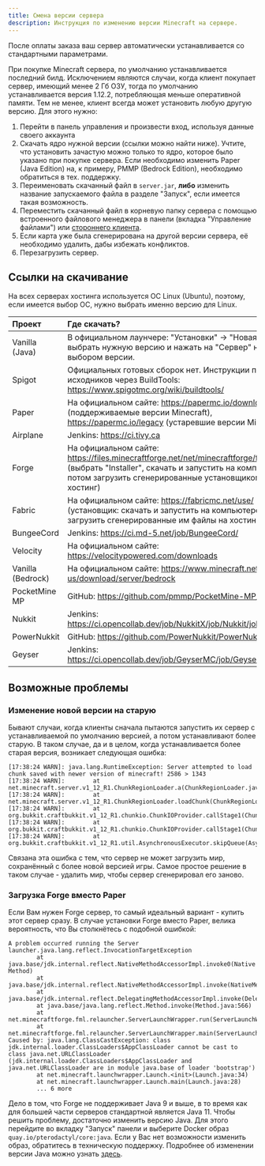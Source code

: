```yaml
---
title: Смена версии сервера
description: Инструкция по изменению версии Minecraft на сервере.
---
```


После оплаты заказа ваш сервер автоматически устанавливается со стандартными параметрами.

При покупке Minecraft сервера, по умолчанию устанавливается последний билд. Исключением являются случаи, когда клиент покупает сервер, имеющий менее 2 Гб ОЗУ, тогда по умолчанию устанавливается версия 1.12.2, потребляющая меньше оперативной памяти. Тем не менее, клиент всегда может установить любую другую версию. Для этого нужно:

1. Перейти в панель управления и произвести вход, используя данные своего аккаунта
2. Скачать ядро нужной версии (ссылки можно найти ниже). Учтите, что установить зачастую можно только то ядро, которое было указано при покупке сервера. Если необходимо изменить Paper (Java Edition) на, к примеру, PMMP (Bedrock Edition), необходимо обратиться в тех. поддержку.
3. Переименовать скачанный файл в `server.jar`, **либо** изменить название запускаемого файла в разделе "Запуск", если имеется такая возможность.
4. Переместить скачанный файл в корневую папку сервера с помощью встроенного файлового менеджера в панели (вкладка "Управление файлами") или [стороннего клиента](/guides/use-sftp).
5. Если карта уже была сгенерирована на другой версии сервера, её необходимо удалить, дабы избежать конфликтов.
6. Перезагрузить сервер.

## Ссылки на скачивание
На всех серверах хостинга используется ОС Linux (Ubuntu), поэтому, если имеется выбор ОС, нужно выбрать именно версию для Linux.

| Проект            | Где скачать? |
| :---              | :---         |
| Vanilla (Java)    | В официальном лаунчере: "Установки" -> "Новая установка", выбрать нужную версию и нажать на "Сервер" над полем с выбором версии. |
| Spigot            | Официальных готовых сборок нет. Инструкции по сборке из исходников через BuildTools: https://www.spigotmc.org/wiki/buildtools/ |
| Paper             | На официальном сайте: https://papermc.io/downloads (поддерживаемые версии Minecraft), https://papermc.io/legacy (устаревшие версии Minecraft) |
| Airplane          | Jenkins: https://ci.tivy.ca |
| Forge             | На официальном сайте: https://files.minecraftforge.net/net/minecraftforge/forge/ (выбрать "Installer", скачать и запустить на компьютере, потом загрузить сгенерированные установщиком файлы на хостинг) |
| Fabric            | На официальном сайте: https://fabricmc.net/use/ (установщик: скачать и запустить на компьютере, потом загрузить сгенерированные им файлы на хостинг) |
| BungeeCord        | Jenkins: https://ci.md-5.net/job/BungeeCord/ |
| Velocity          | На официальном сайте: https://velocitypowered.com/downloads |
| Vanilla (Bedrock) | На официальном сайте: https://www.minecraft.net/en-us/download/server/bedrock |
| PocketMine MP     | GitHub: https://github.com/pmmp/PocketMine-MP/releases |
| Nukkit            | Jenkins: https://ci.opencollab.dev/job/NukkitX/job/Nukkit/job/master/ |
| PowerNukkit       | GitHub: https://github.com/PowerNukkit/PowerNukkit/releases |
| Geyser            | Jenkins: https://ci.opencollab.dev/job/GeyserMC/job/Geyser/job/master/ |

## Возможные проблемы

### Изменение новой версии на старую
Бывают случаи, когда клиенты сначала пытаются запустить их сервер с устанавливаемой по умолчанию версией, а потом устанавливают более старую. В таком случае, да и в целом, когда устанавливается более старая версия, возникает следующая ошибка:
```log
[17:38:24 WARN]: java.lang.RuntimeException: Server attempted to load chunk saved with newer version of minecraft! 2586 > 1343
[17:38:24 WARN]:        at net.minecraft.server.v1_12_R1.ChunkRegionLoader.a(ChunkRegionLoader.java:104)
[17:38:24 WARN]:        at net.minecraft.server.v1_12_R1.ChunkRegionLoader.loadChunk(ChunkRegionLoader.java:83)
[17:38:24 WARN]:        at org.bukkit.craftbukkit.v1_12_R1.chunkio.ChunkIOProvider.callStage1(ChunkIOProvider.java:23)
[17:38:24 WARN]:        at org.bukkit.craftbukkit.v1_12_R1.chunkio.ChunkIOProvider.callStage1(ChunkIOProvider.java:16)
[17:38:24 WARN]:        at org.bukkit.craftbukkit.v1_12_R1.util.AsynchronousExecutor.skipQueue(AsynchronousExecutor.java:336)
```

Связана эта ошибка с тем, что сервер не может загрузить мир, сохранённый с более новой версией игры. Самое простое решение в таком случае - удалить мир, чтобы сервер сгенерировал его заново.

### Загрузка Forge вместо Paper
Если Вам нужен Forge сервер, то самый идеальный вариант - купить этот сервер сразу. В случае установки Forge вместо Paper, велика вероятность, что Вы столкнётесь с подобной ошибкой:
```log
A problem occurred running the Server launcher.java.lang.reflect.InvocationTargetException
        at java.base/jdk.internal.reflect.NativeMethodAccessorImpl.invoke0(Native Method)
        at java.base/jdk.internal.reflect.NativeMethodAccessorImpl.invoke(NativeMethodAccessorImpl.java:62)
        at java.base/jdk.internal.reflect.DelegatingMethodAccessorImpl.invoke(DelegatingMethodAccessorImpl.java:43)
        at java.base/java.lang.reflect.Method.invoke(Method.java:566)
        at net.minecraftforge.fml.relauncher.ServerLaunchWrapper.run(ServerLaunchWrapper.java:70)
        at net.minecraftforge.fml.relauncher.ServerLaunchWrapper.main(ServerLaunchWrapper.java:34)
Caused by: java.lang.ClassCastException: class jdk.internal.loader.ClassLoaders$AppClassLoader cannot be cast to class java.net.URLClassLoader (jdk.internal.loader.ClassLoaders$AppClassLoader and java.net.URLClassLoader are in module java.base of loader 'bootstrap')
        at net.minecraft.launchwrapper.Launch.<init>(Launch.java:34)
        at net.minecraft.launchwrapper.Launch.main(Launch.java:28)
        ... 6 more
```

Дело в том, что Forge не поддерживает Java 9 и выше, в то время как для большей части серверов стандартной является Java 11. Чтобы решить проблему, достаточно изменить версию Java. Для этого перейдите во вкладку "Запуск" панели и выберите Docker образ `quay.io/pterodactyl/core:java`. Если у Вас нет возможности изменить образ, обратитесь в техническую поддержку. Подробнее об изменении версии Java можно узнать [здесь](/guides/change-java).
